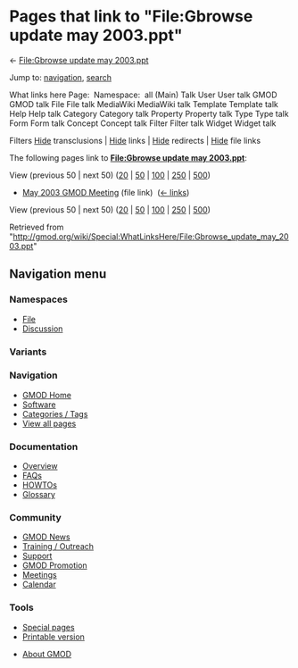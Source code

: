 <div id="mw-page-base" class="noprint">

</div>

<div id="mw-head-base" class="noprint">

</div>

<div id="content" class="mw-body" role="main">

<span id="top"></span>

<div id="mw-js-message" style="display:none;">

</div>



# <span dir="auto">Pages that link to "File:Gbrowse update may 2003.ppt"</span>

<div id="bodyContent">

<div id="contentSub">

← [File:Gbrowse update may
2003.ppt](/wiki/File:Gbrowse_update_may_2003.ppt "File:Gbrowse update may 2003.ppt")

</div>

<div id="jump-to-nav" class="mw-jump">

Jump to: [navigation](#mw-navigation), [search](#p-search)

</div>

<div id="mw-content-text">

What links here Page:  Namespace:  all (Main) Talk User User talk GMOD
GMOD talk File File talk MediaWiki MediaWiki talk Template Template talk
Help Help talk Category Category talk Property Property talk Type Type
talk Form Form talk Concept Concept talk Filter Filter talk Widget
Widget talk

Filters
[Hide](/mediawiki/index.php?title=Special:WhatLinksHere/File:Gbrowse_update_may_2003.ppt&hidetrans=1 "Special:WhatLinksHere/File:Gbrowse update may 2003.ppt")
transclusions \|
[Hide](/mediawiki/index.php?title=Special:WhatLinksHere/File:Gbrowse_update_may_2003.ppt&hidelinks=1 "Special:WhatLinksHere/File:Gbrowse update may 2003.ppt")
links \|
[Hide](/mediawiki/index.php?title=Special:WhatLinksHere/File:Gbrowse_update_may_2003.ppt&hideredirs=1 "Special:WhatLinksHere/File:Gbrowse update may 2003.ppt")
redirects \|
[Hide](/mediawiki/index.php?title=Special:WhatLinksHere/File:Gbrowse_update_may_2003.ppt&hideimages=1 "Special:WhatLinksHere/File:Gbrowse update may 2003.ppt")
file links

The following pages link to **[File:Gbrowse update may
2003.ppt](/wiki/File:Gbrowse_update_may_2003.ppt "File:Gbrowse update may 2003.ppt")**:

View (previous 50 \| next 50)
([20](/mediawiki/index.php?title=Special:WhatLinksHere/File:Gbrowse_update_may_2003.ppt&limit=20 "Special:WhatLinksHere/File:Gbrowse update may 2003.ppt")
\|
[50](/mediawiki/index.php?title=Special:WhatLinksHere/File:Gbrowse_update_may_2003.ppt&limit=50 "Special:WhatLinksHere/File:Gbrowse update may 2003.ppt")
\|
[100](/mediawiki/index.php?title=Special:WhatLinksHere/File:Gbrowse_update_may_2003.ppt&limit=100 "Special:WhatLinksHere/File:Gbrowse update may 2003.ppt")
\|
[250](/mediawiki/index.php?title=Special:WhatLinksHere/File:Gbrowse_update_may_2003.ppt&limit=250 "Special:WhatLinksHere/File:Gbrowse update may 2003.ppt")
\|
[500](/mediawiki/index.php?title=Special:WhatLinksHere/File:Gbrowse_update_may_2003.ppt&limit=500 "Special:WhatLinksHere/File:Gbrowse update may 2003.ppt"))

- [May 2003 GMOD
  Meeting](/wiki/May_2003_GMOD_Meeting "May 2003 GMOD Meeting") (file
  link) ‎ <span class="mw-whatlinkshere-tools">([←
  links](/mediawiki/index.php?title=Special:WhatLinksHere&target=May+2003+GMOD+Meeting "Special:WhatLinksHere"))</span>

View (previous 50 \| next 50)
([20](/mediawiki/index.php?title=Special:WhatLinksHere/File:Gbrowse_update_may_2003.ppt&limit=20 "Special:WhatLinksHere/File:Gbrowse update may 2003.ppt")
\|
[50](/mediawiki/index.php?title=Special:WhatLinksHere/File:Gbrowse_update_may_2003.ppt&limit=50 "Special:WhatLinksHere/File:Gbrowse update may 2003.ppt")
\|
[100](/mediawiki/index.php?title=Special:WhatLinksHere/File:Gbrowse_update_may_2003.ppt&limit=100 "Special:WhatLinksHere/File:Gbrowse update may 2003.ppt")
\|
[250](/mediawiki/index.php?title=Special:WhatLinksHere/File:Gbrowse_update_may_2003.ppt&limit=250 "Special:WhatLinksHere/File:Gbrowse update may 2003.ppt")
\|
[500](/mediawiki/index.php?title=Special:WhatLinksHere/File:Gbrowse_update_may_2003.ppt&limit=500 "Special:WhatLinksHere/File:Gbrowse update may 2003.ppt"))

</div>

<div class="printfooter">

Retrieved from
"<http://gmod.org/wiki/Special:WhatLinksHere/File:Gbrowse_update_may_2003.ppt>"

</div>

<div id="catlinks" class="catlinks catlinks-allhidden">

</div>

<div class="visualClear">

</div>

</div>

</div>

<div id="mw-navigation">

## Navigation menu

<div id="mw-head">



<div id="left-navigation">

<div id="p-namespaces" class="vectorTabs" role="navigation"
aria-labelledby="p-namespaces-label">

### Namespaces

- <span id="ca-nstab-image"><a href="/wiki/File:Gbrowse_update_may_2003.ppt" accesskey="c"
  title="View the file page [c]">File</a></span>
- <span id="ca-talk"><a
  href="/mediawiki/index.php?title=File_talk:Gbrowse_update_may_2003.ppt&amp;action=edit&amp;redlink=1"
  accesskey="t"
  title="Discussion about the content page [t]">Discussion</a></span>

</div>

<div id="p-variants" class="vectorMenu emptyPortlet" role="navigation"
aria-labelledby="p-variants-label">

### 

### Variants[](#)

<div class="menu">

</div>

</div>

</div>

<div id="right-navigation">





</div>



</div>

</div>

</div>

<div id="mw-panel">

<div id="p-logo" role="banner">

<a href="/wiki/Main_Page"
style="background-image: url(http://gmod.org/images/GMOD-cogs.png);"
title="Visit the main page"></a>

</div>

<div id="p-Navigation" class="portal" role="navigation"
aria-labelledby="p-Navigation-label">

### Navigation

<div class="body">

- <span id="n-GMOD-Home">[GMOD Home](/wiki/Main_Page)</span>
- <span id="n-Software">[Software](/wiki/GMOD_Components)</span>
- <span id="n-Categories-.2F-Tags">[Categories /
  Tags](/wiki/Categories)</span>
- <span id="n-View-all-pages">[View all
  pages](/wiki/Special:AllPages)</span>

</div>

</div>

<div id="p-Documentation" class="portal" role="navigation"
aria-labelledby="p-Documentation-label">

### Documentation

<div class="body">

- <span id="n-Overview">[Overview](/wiki/Overview)</span>
- <span id="n-FAQs">[FAQs](/wiki/Category:FAQ)</span>
- <span id="n-HOWTOs">[HOWTOs](/wiki/Category:HOWTO)</span>
- <span id="n-Glossary">[Glossary](/wiki/Glossary)</span>

</div>

</div>

<div id="p-Community" class="portal" role="navigation"
aria-labelledby="p-Community-label">

### Community

<div class="body">

- <span id="n-GMOD-News">[GMOD News](/wiki/GMOD_News)</span>
- <span id="n-Training-.2F-Outreach">[Training /
  Outreach](/wiki/Training_and_Outreach)</span>
- <span id="n-Support">[Support](/wiki/Support)</span>
- <span id="n-GMOD-Promotion">[GMOD
  Promotion](/wiki/GMOD_Promotion)</span>
- <span id="n-Meetings">[Meetings](/wiki/Meetings)</span>
- <span id="n-Calendar">[Calendar](/wiki/Calendar)</span>

</div>

</div>

<div id="p-tb" class="portal" role="navigation"
aria-labelledby="p-tb-label">

### Tools

<div class="body">

- <span id="t-specialpages"><a href="/wiki/Special:SpecialPages" accesskey="q"
  title="A list of all special pages [q]">Special pages</a></span>
- <span id="t-print"><a
  href="/mediawiki/index.php?title=Special:WhatLinksHere/File:Gbrowse_update_may_2003.ppt&amp;printable=yes"
  rel="alternate" accesskey="p"
  title="Printable version of this page [p]">Printable version</a></span>

</div>

</div>

</div>

</div>

<div id="footer" role="contentinfo">

- <span id="footer-places-about">[About
  GMOD](/wiki/GMOD:About "GMOD:About")</span>

<!-- -->






</div>
